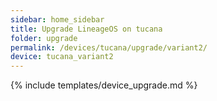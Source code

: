 ```yaml
---
sidebar: home_sidebar
title: Upgrade LineageOS on tucana
folder: upgrade
permalink: /devices/tucana/upgrade/variant2/
device: tucana_variant2
---
```

{% include templates/device_upgrade.md %}
